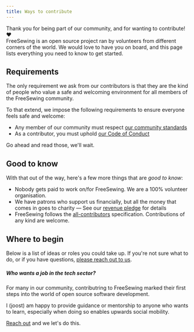 ```yaml
---
title: Ways to contribute
---
```


Thank you for being part of our community, and for wanting to contribute! ❤️\
FreeSewing is an open source project ran by volunteers from different corners of the world.
We would love to have you on board, and this page lists everything you need to know to get started.

## Requirements

The only requirement we ask from our contributors is that they are the kind of people who
value a safe and welcoming environment for all members of the FreeSewing community.

To that extend, we impose the following requirements to ensure everyone feels safe and welcome:

-   Any member of our community must respect [our community standards](https://freesewing.org/docs/various/community-standards/)
-   As a contributor, you must uphold [our Code of Conduct](/guides/code-of-conduct/)

Go ahead and read those, we'll wait.

## Good to know

With that out of the way, here's a few more things that are _good to know_:

-   Nobody gets paid to work on/for FreeSewing. We are a 100% volunteer organisation.
-   We have patrons who support us financially, but all the money that comes in goes to charity —
    See our [revenue pledge](https://freesewing.org/docs/various/pledge/) for details
-   FreeSewing follows the [all-contributors](https://allcontributors.org/) specification.
    Contributions of any kind are welcome.

## Where to begin

Below is a list of ideas or roles you could take up.
If you're not sure what to do, or if you have questions, [please reach out to
us](https://discord.freesewing.org/).

<ReadMore />

<Comment by="joost">

##### Who wants a job in the tech sector?

For many in our community, contributring to FreeSewing marked their
first steps into the world of open source software development.

I (joost) am happy to provide guidance or mentorship to anyone who
wants to learn, especially when doing so enables upwards social mobility.

[Reach out](https://discord.freesewing.org/) and we let's do this.

</Comment>

